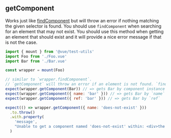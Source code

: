 ## getComponent

Works just like [findComponent](./findComponent.md) but will throw an error if nothing matching
the given selector is found. You should use `findComponent` when searching for an element
that may not exist. You should use this method when getting an element that should
exist and it will provide a nice error message if that is not the case.

```js
import { mount } from '@vue/test-utils'
import Foo from './Foo.vue'
import Bar from './Bar.vue'

const wrapper = mount(Foo)

// similar to `wrapper.findComponent`.
// `getComponent` will throw an error if an element is not found. `findComponent` will do nothing.
expect(wrapper.getComponent(Bar)) // => gets Bar by component instance
expect(wrapper.getComponent({ name: 'bar' })) // => gets Bar by `name`
expect(wrapper.getComponent({ ref: 'bar' })) // => gets Bar by `ref`

expect(() => wrapper.getComponent({ name: 'does-not-exist' }))
  .to.throw()
  .with.property(
    'message',
    "Unable to get a component named 'does-not-exist' within: <div>the actual DOM here...</div>"
  )
```
